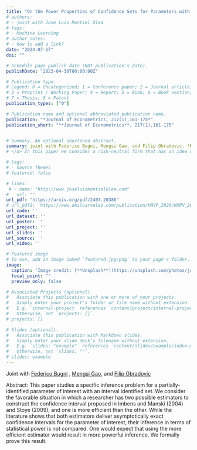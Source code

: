```yaml
---
title: "On the Power Properties of Confidence Sets for Parameters with Interval Identified Sets"
# authors:
# - joint with Jose Luis Montiel Olea
# tags:
# - Machine Learning
# author_notes:
# - how to add a link?
date: "2024-07-17"
doi: ""

# Schedule page publish date (NOT publication's date).
publishDate: "2023-04-30T00:00:00Z"

# Publication type.
# Legend: 0 = Uncategorized; 1 = Conference paper; 2 = Journal article;
# 3 = Preprint / Working Paper; 4 = Report; 5 = Book; 6 = Book section;
# 7 = Thesis; 8 = Patent
publication_types: ["0"]

# Publication name and optional abbreviated publication name.
publication: "*Journal of Econometrics, 217(1),161-175*"
publication_short: "**Journal of Econometrics**, 217(1),161-175"


# Summary. An optional shortened abstract.
summary: joint with Federico Bugni, Mengsi Gao, and Filip Obradovic. *New version available!*
# </a> In this paper we consider a risk-neutral firm that has an idea of unknown quality, but can perform an experiment to learn about it. The firm's goal is to decide the experiment's size and whether or not the idea should be implemented at scale after observing the experiment's outcome. We solve this problem using a Bayesian criterion (Gaussian Prior) and Minimax Regret criterion.

# tags:
# - Source Themes
# featured: false

# links:
 # - name: "http://www.joseluismontielolea.com"
#   url: ""
url_pdf: "https://arxiv.org/pdf/2407.20386"
# url_pdf2: 'https://www.amilcarvelez.com/publication/KMVP_2020/KMPV_2020Appendix.pdf'
url_code: ''
url_dataset: ''
url_poster: ''
url_project: ''
url_slides: ''
url_source: ''
url_video: ''

# Featured image
# To use, add an image named `featured.jpg/png` to your page's folder. 
image:
  caption: 'Image credit: [**Unsplash**](https://unsplash.com/photos/jdD8gXaTZsc)'
  focal_point: ""
  preview_only: false

# Associated Projects (optional).
#   Associate this publication with one or more of your projects.
#   Simply enter your project's folder or file name without extension.
#   E.g. `internal-project` references `content/project/internal-project/index.md`.
#   Otherwise, set `projects: []`.
# projects: []

# Slides (optional).
#   Associate this publication with Markdown slides.
#   Simply enter your slide deck's filename without extension.
#   E.g. `slides: "example"` references `content/slides/example/index.md`.
#   Otherwise, set `slides: ""`.
# slides: example
---
```

Joint with <a href="https://sites.northwestern.edu/federicobugni/" target="_blank"> Federico Bugni</a> </span>, <span><a href="https://sites.google.com/view/mengsi-gao/" target="_blank"> Mengsi Gao</a></span>, <span>and <a href="https://filipobradovic.com/" target="_blank"> Filip Obradovic</a> </span></div>

Abstract: This paper studies a specific inference problem for a partially-identified parameter of interest with an interval identified set. We consider the favorable situation in which a researcher has two possible estimators to construct the confidence interval proposed in Imbens and Manski (2004) and Stoye (2009), and one is more efficient than the other. While the literature shows that both estimators deliver asymptotically exact confidence intervals for the parameter of interest, their inference in terms of statistical power is not compared. One would expect that using the more efficient estimator would result in more powerful inference. We formally prove this result.
